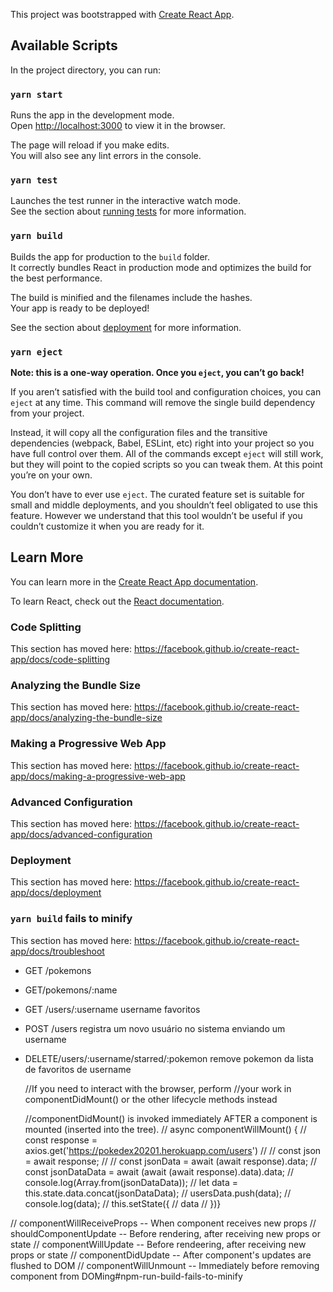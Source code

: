 This project was bootstrapped with [Create React App](https://github.com/facebook/create-react-app).

## Available Scripts

In the project directory, you can run:

### `yarn start`

Runs the app in the development mode.<br />
Open [http://localhost:3000](http://localhost:3000) to view it in the browser.

The page will reload if you make edits.<br />
You will also see any lint errors in the console.

### `yarn test`

Launches the test runner in the interactive watch mode.<br />
See the section about [running tests](https://facebook.github.io/create-react-app/docs/running-tests) for more information.

### `yarn build`

Builds the app for production to the `build` folder.<br />
It correctly bundles React in production mode and optimizes the build for the best performance.

The build is minified and the filenames include the hashes.<br />
Your app is ready to be deployed!

See the section about [deployment](https://facebook.github.io/create-react-app/docs/deployment) for more information.

### `yarn eject`

**Note: this is a one-way operation. Once you `eject`, you can’t go back!**

If you aren’t satisfied with the build tool and configuration choices, you can `eject` at any time. This command will remove the single build dependency from your project.

Instead, it will copy all the configuration files and the transitive dependencies (webpack, Babel, ESLint, etc) right into your project so you have full control over them. All of the commands except `eject` will still work, but they will point to the copied scripts so you can tweak them. At this point you’re on your own.

You don’t have to ever use `eject`. The curated feature set is suitable for small and middle deployments, and you shouldn’t feel obligated to use this feature. However we understand that this tool wouldn’t be useful if you couldn’t customize it when you are ready for it.

## Learn More

You can learn more in the [Create React App documentation](https://facebook.github.io/create-react-app/docs/getting-started).

To learn React, check out the [React documentation](https://reactjs.org/).

### Code Splitting

This section has moved here: https://facebook.github.io/create-react-app/docs/code-splitting

### Analyzing the Bundle Size

This section has moved here: https://facebook.github.io/create-react-app/docs/analyzing-the-bundle-size

### Making a Progressive Web App

This section has moved here: https://facebook.github.io/create-react-app/docs/making-a-progressive-web-app

### Advanced Configuration

This section has moved here: https://facebook.github.io/create-react-app/docs/advanced-configuration

### Deployment

This section has moved here: https://facebook.github.io/create-react-app/docs/deployment

### `yarn build` fails to minify

This section has moved here: https://facebook.github.io/create-react-app/docs/troubleshoot



- GET /pokemons

- GET/pokemons/:name

- GET /users/:username
    username
    favoritos

- POST /users
    registra um novo usuário no sistema
    enviando um username

- DELETE/users/:username/starred/:pokemon
    remove pokemon da lista de favoritos 
    de username


  //If you need to interact with the browser, perform 
  //your work in componentDidMount() or the other lifecycle methods instead

  //componentDidMount() is invoked immediately AFTER a component is mounted (inserted into the tree).
//   async componentWillMount() {
// 	const response = axios.get('https://pokedex20201.herokuapp.com/users')
// 	// const json = await response;
// 	// const jsonData = await (await response).data;
// 	const jsonDataData = await (await (await response).data).data;
// 	console.log(Array.from(jsonDataData));
// 	let data = this.state.data.concat(jsonDataData);
// 	usersData.push(data);
// 	console.log(data);
// 	this.setState({
// 		data
// 	})}


// componentWillReceiveProps -- When component receives new props
		// shouldComponentUpdate -- Before rendering, after receiving new props or state
		// componentWillUpdate -- Before rendeering, after receiving new props or state
		// componentDidUpdate -- After component's updates are flushed to DOM
		// componentWillUnmount -- Immediately before removing component from DOMing#npm-run-build-fails-to-minify
